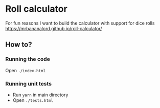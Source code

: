 # Roll calculator
For fun reasons I want to build the calculator with support for dice rolls
https://mrbananalord.github.io/roll-calculator/
## How to?
### Running the code
Open `./index.html`
### Running unit tests
- Run `yarn` in main directory
- Open `./tests.html`
